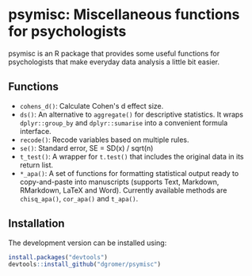 # psymisc: Miscellaneous functions for psychologists

psymisc is an R package that provides some useful functions for psychologists that make everyday data analysis a little bit easier.

## Functions

-   `cohens_d()`: Calculate Cohen's d effect size.
-   `ds()`: An alternative to `aggregate()` for descriptive statistics. It wraps `dplyr::group_by` and `dplyr::sumarise` into a convenient formula interface.
-   `recode()`: Recode variables based on multiple rules.
-   `se()`: Standard error, SE = SD(x) / sqrt(n)
-   `t_test()`: A wrapper for `t.test()` that includes the original data in its return list.
-   `*_apa()`: A set of functions for formatting statistical output ready to copy-and-paste into manuscripts (supports Text, Markdown, RMarkdown, LaTeX and Word). Currently available methods are `chisq_apa()`, `cor_apa()` and `t_apa()`.


## Installation

The development version can be installed using:

```r
install.packages("devtools")
devtools::install_github("dgromer/psymisc")
```
